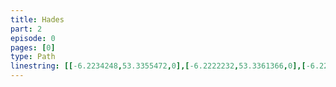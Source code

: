 ```yaml
---
title: Hades
part: 2
episode: 0
pages: [0]
type: Path
linestring: [[-6.2234248,53.3355472,0],[-6.2222232,53.3361366,0],[-6.2225665,53.3379047,0],[-6.2235965,53.3399546,0],[-6.2265147,53.3418763,0],[-6.2315358,53.341492,0],[-6.2374152,53.3422863,0],[-6.2412347,53.3427731,0],[-6.2447967,53.3432343,0],[-6.2492524,53.3440578,0],[-6.2571026,53.3456774,0],[-6.2587763,53.3469968,0],[-6.2595059,53.3484058,0],[-6.261378,53.3525553,0],[-6.2651545,53.3561158,0],[-6.2678038,53.3567248,0],[-6.2698208,53.3591067,0],[-6.2697779,53.3604897,0],[-6.2725674,53.3607971,0],[-6.2727391,53.3624105,0],[-6.2718378,53.3646385,0],[-6.271726,53.3658899,0],[-6.2723483,53.3668886,0],[-6.2731208,53.367836,0],[-6.2746443,53.3685402,0],[-6.2774767,53.3696156,0]]
---
```


